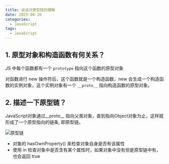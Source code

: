 ```yaml
---
title: 谈谈对原型链的理解
date: 2025-06-26
categories:
  - JavaScript
tags:
  - JavaScript
---
```


## 1. 原型对象和构造函数有何关系？
JS 中每个函数都有一个 `prototype` 指向这个函数的原型对象

对函数进行 new 操作符后，这个函数就是一个构造函数，new 会生成一个构造函数的实例对象，这个实例对象有一个 `__proto__` 指向构造函数的原型对象。

## 2. 描述一下原型链？
JavaScript对象通过__proto__ 指向父类对象，直到指向Object对象为止，这样就形成了一个原型指向的链条, 即原型链。

![原型链](https://p1-jj.byteimg.com/tos-cn-i-t2oaga2asx/gold-user-assets/2019/10/20/16de955ca89f6091~tplv-t2oaga2asx-zoom-in-crop-mark:1512:0:0:0.awebp)
+ 对象的 hasOwnProperty() 来检查对象自身是否有该属性
+ 使用 in 检查对象中是否含有某个属性时，如果对象中没有但是原型链中有，也会返回 true
